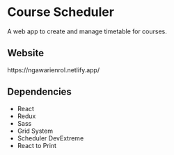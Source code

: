 <h1>Course Scheduler</h1>
<p>A web app to create and manage timetable for courses.</p>

<h2>Website</h2>
<p>https://ngawarienrol.netlify.app/</p>

<h2>Dependencies</h2>
<ul>
  <li>React</li>
  <li>Redux</li>
  <li>Sass</li>
  <li>Grid System</li>
  <li>Scheduler DevExtreme</li>
  <li>React to Print</li>
</ul>

